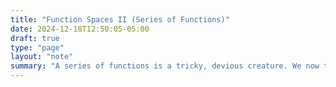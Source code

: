 ```yaml
---
title: "Function Spaces II (Series of Functions)"
date: 2024-12-18T12:50:05-05:00
draft: true
type: "page"
layout: "note"
summary: "A series of functions is a tricky, devious creature. We now try to tame these wild beasts."
---
```



